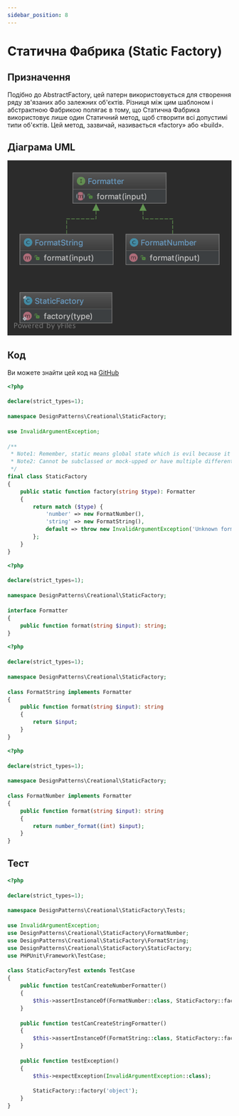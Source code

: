 ```yaml
---
sidebar_position: 8
---
```


# Статична Фабрика (Static Factory)

## Призначення

Подібно до AbstractFactory, цей патерн використовується для створення ряду зв'язаних або залежних об'єктів. 
Різниця між цим шаблоном і абстрактною Фабрикою полягає в тому, що Статична Фабрика використовує лише один 
Статичний метод, щоб створити всі допустимі типи об'єктів. Цей метод, зазвичай, називається «factory» або «build».

## Діаграма UML

![Static Factory UML](./images/static_factory.png)

## Код
Ви можете знайти цей код на [GitHub](https://github.com/PetroOstapuk/DesignPatternsPHP/tree/main/Creational/StaticFactory)

```php title="StaticFactory.php"
<?php

declare(strict_types=1);

namespace DesignPatterns\Creational\StaticFactory;

use InvalidArgumentException;

/**
 * Note1: Remember, static means global state which is evil because it can't be mocked for tests
 * Note2: Cannot be subclassed or mock-upped or have multiple different instances.
 */
final class StaticFactory
{
    public static function factory(string $type): Formatter
    {
        return match ($type) {
            'number' => new FormatNumber(),
            'string' => new FormatString(),
            default => throw new InvalidArgumentException('Unknown format given'),
        };
    }
}
```

```php title="Formatter.php"
<?php

declare(strict_types=1);

namespace DesignPatterns\Creational\StaticFactory;

interface Formatter
{
    public function format(string $input): string;
}
```

```php title="FormatString.php"
<?php

declare(strict_types=1);

namespace DesignPatterns\Creational\StaticFactory;

class FormatString implements Formatter
{
    public function format(string $input): string
    {
        return $input;
    }
}

```

```php title="FormatNumber.php"
<?php

declare(strict_types=1);

namespace DesignPatterns\Creational\StaticFactory;

class FormatNumber implements Formatter
{
    public function format(string $input): string
    {
        return number_format((int) $input);
    }
}
```

## Тест

```php title="Tests/StaticFactoryTest.php"
<?php

declare(strict_types=1);

namespace DesignPatterns\Creational\StaticFactory\Tests;

use InvalidArgumentException;
use DesignPatterns\Creational\StaticFactory\FormatNumber;
use DesignPatterns\Creational\StaticFactory\FormatString;
use DesignPatterns\Creational\StaticFactory\StaticFactory;
use PHPUnit\Framework\TestCase;

class StaticFactoryTest extends TestCase
{
    public function testCanCreateNumberFormatter()
    {
        $this->assertInstanceOf(FormatNumber::class, StaticFactory::factory('number'));
    }

    public function testCanCreateStringFormatter()
    {
        $this->assertInstanceOf(FormatString::class, StaticFactory::factory('string'));
    }

    public function testException()
    {
        $this->expectException(InvalidArgumentException::class);

        StaticFactory::factory('object');
    }
}
```